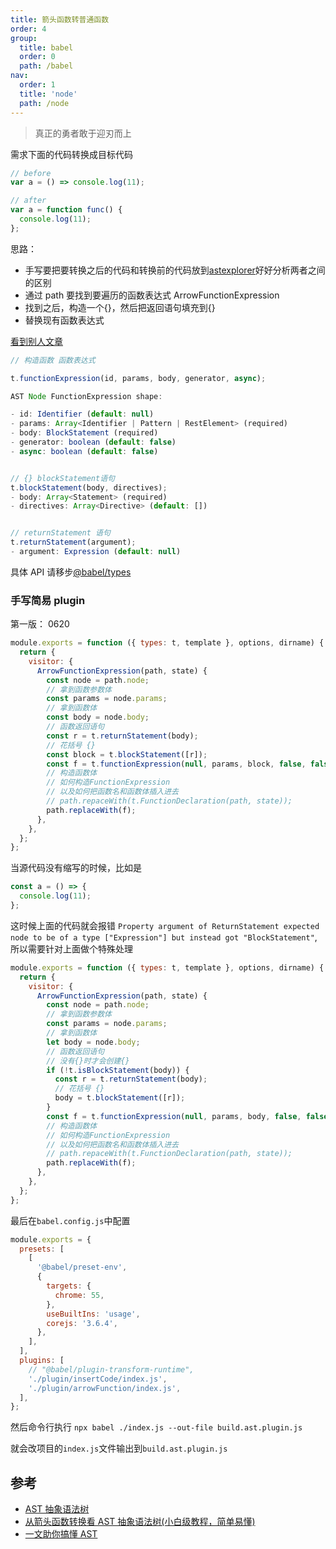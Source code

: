 ```yaml
---
title: 箭头函数转普通函数
order: 4
group:
  title: babel
  order: 0
  path: /babel
nav:
  order: 1
  title: 'node'
  path: /node
---
```


> 真正的勇者敢于迎刃而上

需求下面的代码转换成目标代码

```js
// before
var a = () => console.log(11);

// after
var a = function func() {
  console.log(11);
};
```

思路：

- 手写要把要转换之后的代码和转换前的代码放到[astexplorer](https://astexplorer.net/)好好分析两者之间的区别
- 通过 path 要找到要遍历的函数表达式 ArrowFunctionExpression
- 找到之后，构造一个{}，然后把返回语句填充到{}
- 替换现有函数表达式

[看到别人文章](https://juejin.cn/post/7040328166832865293)

```js
// 构造函数 函数表达式

t.functionExpression(id, params, body, generator, async);

AST Node FunctionExpression shape:

- id: Identifier (default: null)
- params: Array<Identifier | Pattern | RestElement> (required)
- body: BlockStatement (required)
- generator: boolean (default: false)
- async: boolean (default: false)


// {} blockStatement语句
t.blockStatement(body, directives);
- body: Array<Statement> (required)
- directives: Array<Directive> (default: [])


// returnStatement 语句
t.returnStatement(argument);
- argument: Expression (default: null)
```

具体 API 请移步[@babel/types](https://babeljs.io/docs/en/babel-types)

### 手写简易 plugin

第一版： 0620

```js
module.exports = function ({ types: t, template }, options, dirname) {
  return {
    visitor: {
      ArrowFunctionExpression(path, state) {
        const node = path.node;
        // 拿到函数参数体
        const params = node.params;
        // 拿到函数体
        const body = node.body;
        // 函数返回语句
        const r = t.returnStatement(body);
        // 花括号 {}
        const block = t.blockStatement([r]);
        const f = t.functionExpression(null, params, block, false, false);
        // 构造函数体
        // 如何构造FunctionExpression
        // 以及如何把函数名和函数体插入进去
        // path.repaceWith(t.FunctionDeclaration(path, state));
        path.replaceWith(f);
      },
    },
  };
};
```

当源代码没有缩写的时候，比如是

```js
const a = () => {
  console.log(11);
};
```

这时候上面的代码就会报错 `Property argument of ReturnStatement expected node to be of a type ["Expression"] but instead got "BlockStatement"`,所以需要针对上面做个特殊处理

```js
module.exports = function ({ types: t, template }, options, dirname) {
  return {
    visitor: {
      ArrowFunctionExpression(path, state) {
        const node = path.node;
        // 拿到函数参数体
        const params = node.params;
        // 拿到函数体
        let body = node.body;
        // 函数返回语句
        // 没有{}时才会创建{}
        if (!t.isBlockStatement(body)) {
          const r = t.returnStatement(body);
          // 花括号 {}
          body = t.blockStatement([r]);
        }
        const f = t.functionExpression(null, params, body, false, false);
        // 构造函数体
        // 如何构造FunctionExpression
        // 以及如何把函数名和函数体插入进去
        // path.repaceWith(t.FunctionDeclaration(path, state));
        path.replaceWith(f);
      },
    },
  };
};
```

最后在`babel.config.js`中配置

```js
module.exports = {
  presets: [
    [
      '@babel/preset-env',
      {
        targets: {
          chrome: 55,
        },
        useBuiltIns: 'usage',
        corejs: '3.6.4',
      },
    ],
  ],
  plugins: [
    // "@babel/plugin-transform-runtime",
    './plugin/insertCode/index.js',
    './plugin/arrowFunction/index.js',
  ],
};
```

然后命令行执行 `npx babel ./index.js --out-file build.ast.plugin.js`

就会改项目的`index.js`文件输出到`build.ast.plugin.js`

## 参考

- [AST 抽象语法树](https://blog.csdn.net/weixin_30875157/article/details/99978236)
- [从箭头函数转换看 AST 抽象语法树(小白级教程，简单易懂)](https://juejin.cn/post/7040328166832865293#heading-2)
- [一文助你搞懂 AST](https://blog.csdn.net/qiwoo_weekly/article/details/107011006)
